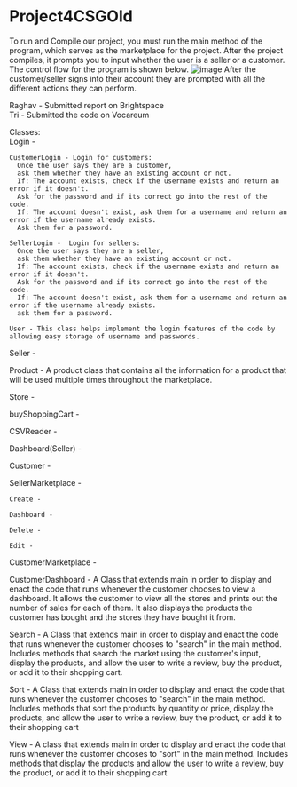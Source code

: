 # Project4CSGOld
To run and Compile our project, you must run the main method of the program, which serves as the marketplace for the project. After the project compiles, it prompts you to input whether the user is a seller or a customer. The control flow for the program is shown below.
![image](https://github.com/SuhaasNachannagari/Project4CSGOld/assets/143854535/2f61bb32-a6c5-44c7-ad02-e91005411eac)
After the customer/seller signs into their account they are prompted with all the different actions they can perform.

Raghav - Submitted report on Brightspace  
Tri - Submitted the code on Vocareum

Classes:  
  Login -  
  
    CustomerLogin - Login for customers:  
      Once the user says they are a customer,   
      ask them whether they have an existing account or not.   
      If: The account exists, check if the username exists and return an error if it doesn't.  
      Ask for the password and if its correct go into the rest of the code.   
      If: The account doesn't exist, ask them for a username and return an error if the username already exists.  
      Ask them for a password.  
      
    SellerLogin -  Login for sellers:   
      Once the user says they are a seller,  
      ask them whether they have an existing account or not.  
      If: The account exists, check if the username exists and return an error if it doesn't.   
      Ask for the password and if its correct go into the rest of the code.   
      If: The account doesn't exist, ask them for a username and return an error if the username already exists.   
      ask them for a password.  
 
    User - This class helps implement the login features of the code by allowing easy storage of username and passwords. 
    
  Seller -  
  
  Product - 
  A product class that contains all the information for a product that will be used multiple times throughout the marketplace.
  
  Store -  
  
  buyShoppingCart -  
  
  CSVReader -  
  
  Dashboard(Seller) -  
    
  Customer -  
  
  SellerMarketplace -  
  
    Create -  
    
    Dashboard -  
    
    Delete -   
    
    Edit -  
    
  CustomerMarketplace -   
  
  CustomerDashboard - 
  A Class that extends main in order to display and enact the code that runs whenever the customer chooses to view a dashboard. It allows the customer       to view all the stores and prints out the number of sales for each of them. It also displays the products the customer has bought and the stores they have bought it from. 
    
  Search -  A Class that extends main in order to display and enact the code that runs whenever the customer chooses to "search" in the main method. Includes methods that search the market using the customer's input, display the products, and allow the user to write a review, buy the product, or add it to their shopping cart.
    
  Sort -   A Class that extends main in order to display and enact the code that runs whenever the customer chooses to "search" in the main method. Includes methods that sort the products by quantity or price, display the products, and allow the user to write a review, buy the product, or add it to their shopping cart
    
  View -  A class that extends main in order to display and enact the code that runs whenever the customer chooses to "sort" in the main method. Includes methods that display the products and allow the user to write a review, buy the product, or add it to their shopping cart

